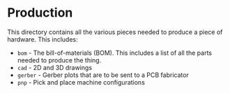# Production

This directory contains all the various pieces needed to produce a piece of
hardware. This includes:

* `bom` - The bill-of-materials (BOM). This includes a list of all the parts
  needed to produce the thing.
* `cad` - 2D and 3D drawings
* `gerber` - Gerber plots that are to be sent to a PCB fabricator
* `pnp` - Pick and place machine configurations